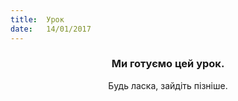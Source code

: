```yaml
---
title:  Урок
date:   14/01/2017
---
```


### <center>Ми готуємо цей урок.</center>
<center>Будь ласка, зайдіть пізніше.</center>